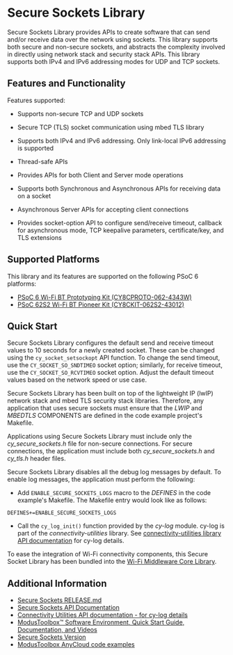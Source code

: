 # Secure Sockets Library
Secure Sockets Library provides APIs to create software that can send and/or receive data over the network using sockets. This library supports both secure and non-secure sockets, and abstracts the complexity involved in directly using network stack and security stack APIs. This library supports both IPv4 and IPv6 addressing modes for UDP and TCP sockets.

## Features and Functionality

Features supported:

* Supports non-secure TCP and UDP sockets

* Secure TCP (TLS) socket communication using mbed TLS library

* Supports both IPv4 and IPv6 addressing. Only link-local IPv6 addressing is supported

* Thread-safe APIs

* Provides APIs for both Client and Server mode operations

* Supports both Synchronous and Asynchronous APIs for receiving data on a socket

* Asynchronous Server APIs for accepting client connections

* Provides socket-option API to configure send/receive timeout, callback for asynchronous mode, TCP keepalive parameters, certificate/key, and TLS extensions

## Supported Platforms
This library and its features are supported on the following PSoC 6 platforms:
* [PSoC 6 Wi-Fi BT Prototyping Kit (CY8CPROTO-062-4343W)](https://www.cypress.com/documentation/development-kitsboards/psoc-6-wi-fi-bt-prototyping-kit-cy8cproto-062-4343w)
* [PSoC 62S2 Wi-Fi BT Pioneer Kit (CY8CKIT-062S2-43012)](https://www.cypress.com/documentation/development-kitsboards/psoc-62s2-wi-fi-bt-pioneer-kit-cy8ckit-062s2-43012)

## Quick Start
Secure Sockets Library configures the default send and receive timeout values to 10 seconds for a newly created socket. These can be changed using the `cy_socket_setsockopt` API function. To change the send timeout, use the `CY_SOCKET_SO_SNDTIMEO` socket option; similarly, for receive timeout, use the `CY_SOCKET_SO_RCVTIMEO` socket option. Adjust the default timeout values based on the network speed or use case.

Secure Sockets Library has been built on top of the lightweight IP (lwIP) network stack and mbed TLS security stack libraries. Therefore, any application that uses secure sockets must ensure that the *LWIP* and *MBEDTLS* COMPONENTS are defined in the code example project's Makefile. 

Applications using Secure Sockets Library must include only the *cy_secure_sockets.h* file for non-secure connections. For secure connections, the application must include both *cy_secure_sockets.h* and *cy_tls.h* header files.

Secure Sockets Library disables all the debug log messages by default. To enable log messages, the application must perform the following:

 - Add `ENABLE_SECURE_SOCKETS_LOGS` macro to the *DEFINES* in the code example's Makefile. The Makefile entry would look like as follows:
  ```
  DEFINES+=ENABLE_SECURE_SOCKETS_LOGS
  ```
 - Call the `cy_log_init()` function provided by the *cy-log* module. cy-log is part of the *connectivity-utilities* library. See [connectivity-utilities library API documentation](https://cypresssemiconductorco.github.io/connectivity-utilities/api_reference_manual/html/group__logging__utils.html) for cy-log details.

To ease the integration of Wi-Fi connectivity components, this Secure Socket Library has been bundled into the [Wi-Fi Middleware Core Library](https://github.com/cypresssemiconductorco/wifi-mw-core).

## Additional Information
* [Secure Sockets RELEASE.md](./RELEASE.md)
* [Secure Sockets API Documentation](https://cypresssemiconductorco.github.io/secure-sockets/api_reference_manual/html/index.html)
* [Connectivity Utilities API documentation - for cy-log details](https://cypresssemiconductorco.github.io/connectivity-utilities/api_reference_manual/html/group__logging__utils.html)
* [ModusToolbox™ Software Environment, Quick Start Guide, Documentation, and Videos](https://www.cypress.com/products/modustoolbox-software-environment)
* [Secure Sockets Version](./version.txt)
* [ModusToolbox AnyCloud code examples](https://github.com/cypresssemiconductorco?q=mtb-example-anycloud%20NOT%20Deprecated)